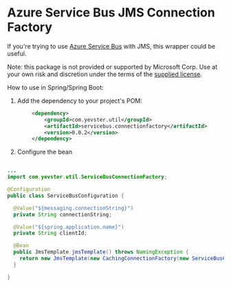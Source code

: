 # Azure Service Bus JMS Connection Factory

If you're trying to use [Azure Service Bus](https://docs.microsoft.com/en-us/azure/service-bus/) with JMS, this wrapper could be useful.

Note: this package is not provided or supported by Microsoft Corp. Use at your own risk and discretion under the terms of the [supplied license](LICENSE).

How to use in Spring/Spring Boot:

1. Add the dependency to your project's POM:

```xml
		<dependency>
			<groupId>com.yevster.util</groupId>
			<artifactId>servicebus.connectionfactory</artifactId>
			<version>0.0.2</version>
		</dependency>
```

2. Configure the bean

```java

...
import com.yevster.util.ServiceBusConnectionFactory;

@Configuration
public class ServiceBusConfiguration {

  @Value("${messaging.connectionString}")
  private String connectionString;

  @Value("${spring.application.name}")
  private String clientId;

  @Bean
  public JmsTemplate jmsTemplate() throws NamingException {
    return new JmsTemplate(new CachingConnectionFactory(new ServiceBusConnectionFactory(connectionString, clientId)));
  }

}
```
